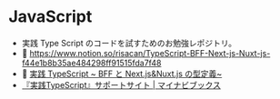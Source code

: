 # JavaScript

- 実践 Type Script のコードを試すためのお勉強レポジトリ。
- :memo: https://www.notion.so/risacan/TypeScript-BFF-Next-js-Nuxt-js-f44e1b8b35ae484298ff91515fda7f48
- :notebook: [実践 TypeScript ~ BFF と Next.js&Nuxt.js の型定義~](https://www.amazon.co.jp/%E5%AE%9F%E8%B7%B5TypeScript-BFF%E3%81%A8Next-js-Nuxt-js%E3%81%AE%E5%9E%8B%E5%AE%9A%E7%BE%A9-%E5%90%89%E4%BA%95-%E5%81%A5%E6%96%87/dp/483996937X?__mk_ja_JP=%E3%82%AB%E3%82%BF%E3%82%AB%E3%83%8A&dchild=1&keywords=%E5%AE%9F%E8%B7%B5%E3%82%BF%E3%82%A4%E3%83%97%E3%82%B9%E3%82%AF%E3%83%AA%E3%83%97%E3%83%88&qid=1611531746&sr=8-1&linkCode=ll1&tag=can00-22&linkId=f250791c44364b658cada6242e731b3b&language=ja_JP&ref_=as_li_ss_tl)
- [『実践TypeScript』サポートサイト \| マイナビブックス](https://book.mynavi.jp/supportsite/detail/9784839969370.html)
